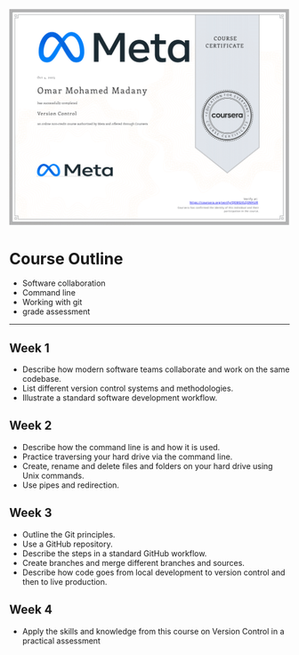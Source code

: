 <img src="Certificate.png">

# Course Outline
- Software collaboration
- Command line
- Working with git
- grade assessment

---
## Week 1
- Describe how modern software teams collaborate and work on the same codebase.
- List different version control systems and methodologies.
- Illustrate a standard software development workflow.

## Week 2
- Describe how the command line is and how it is used.
- Practice traversing your hard drive via the command line.
- Create, rename and delete files and folders on your hard drive using Unix commands.
- Use pipes and redirection.

## Week 3
- Outline the Git principles.
- Use a GitHub repository.
- Describe the steps in a standard GitHub workflow.
- Create branches and merge different branches and sources.
- Describe how code goes from local development to version control and then to live production.


## Week 4
- Apply the skills and knowledge from this course on Version Control in a practical assessment